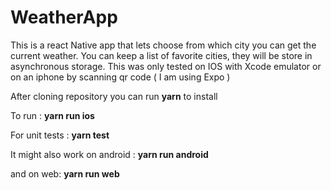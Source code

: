 # WeatherApp
This is a react Native app that lets choose from which city you can get the current weather.
You can keep a list of favorite cities, they will be store in asynchronous storage.
This was only tested on IOS with Xcode emulator or on an iphone by scanning qr code ( I am using Expo )


After cloning repository you can run **yarn** to install 

To run : **yarn run ios**

For unit tests : **yarn test**



It might also work on android : **yarn run android**

and on web: **yarn run web**

